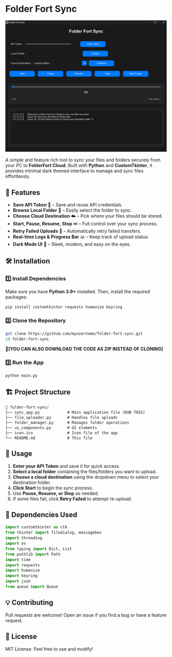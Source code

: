 # Folder Fort Sync

![Folder Fort Sync UI](screenshot.png)

A simple and feature rich tool to sync your files and folders securely from your PC to **FolderFort Cloud**. Built with **Python** and **CustomTkinter**, it provides minimal dark themed interface to manage and sync files effortlessly.

## 🚀 Features
- **Save API Token** 🔑 – Save and reuse API credentials.
- **Browse Local Folder** 📂 – Easily select the folder to sync.
- **Choose Cloud Destination** ☁️ – Pick where your files should be stored.
- **Start, Pause, Resume, Stop** ⏯️ – Full control over your sync process.
- **Retry Failed Uploads** 🔄 – Automatically retry failed transfers.
- **Real-time Logs & Progress Bar** 📊 – Keep track of upload status.
- **Dark Mode UI** 🌙 – Sleek, modern, and easy on the eyes.

## 🛠️ Installation

### 1️⃣ Install Dependencies
Make sure you have **Python 3.9+** installed. Then, install the required packages:

```sh
pip install customtkinter requests humanize keyring
```

### 2️⃣ Clone the Repository
```sh
git clone https://github.com/myusername/folder-fort-sync.git
cd folder-fort-sync
```
**🔴[YOU CAN ALSO DOWNLOAD THE CODE AS ZIP INSTEAD OF CLONING]**

### 3️⃣ Run the App
```sh
python main.py
```

## 🏗️ Project Structure
```
📁 folder-fort-sync/
├── sync_app.py            # Main application file (RUN THIS)
├── file_uploader.py       # Handles file uploads
├── folder_manager.py      # Manages folder operations
├── ui_components.py       # UI elements
├── icon.ico               # Icon file of the app
└── README.md              # This file
```

## 📝 Usage
1. **Enter your API Token** and save it for quick access.
2. **Select a local folder** containing the files/folders you want to upload.
3. **Choose a cloud destination** using the dropdown menu to select your destination folder.
4. **Click Start** to begin the sync process.
5. Use **Pause, Resume, or Stop** as needed.
6. If some files fail, click **Retry Failed** to attempt re-upload.

## 🔧 Dependencies Used
```python
import customtkinter as ctk
from tkinter import filedialog, messagebox
import threading
import os
from typing import Dict, List
from pathlib import Path
import time
import requests
import humanize
import keyring
import json
from queue import Queue
```

## 💡 Contributing
Pull requests are welcome! Open an issue if you find a bug or have a feature request.

## 📜 License
MIT License. Feel free to use and modify!
